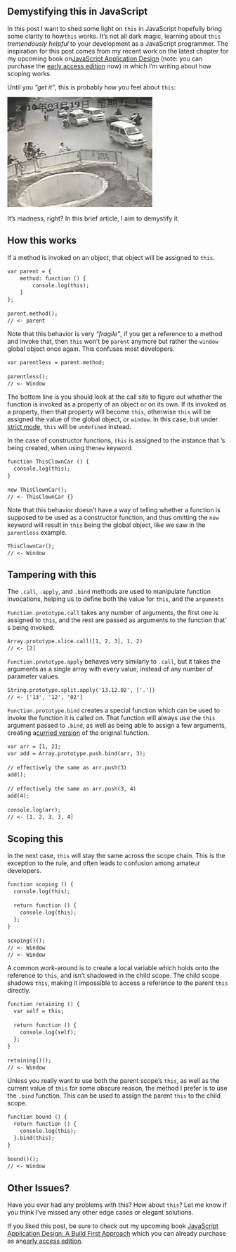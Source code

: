 Demystifying this in JavaScript
------------------------------------------------------------

In this post I want to shed some light on `this` in JavaScript hopefully bring
some clarity to how`this` works. It’s not all dark magic, learning about `this`
*tremendously helpful* to your development as a JavaScript programmer. The
inspiration for this post comes from my recent work on the latest chapter for my
upcoming book on[JavaScript Application Design][2] (note: you can purchase the
[early access edition][3] now) in which I’m writing about how scoping works.

Until you *“get it”*, this is probably how you feel about `this`:

![chaos][4]

It’s madness, right? In this brief article, I aim to demystify it.

## How this works

If a method is invoked on an object, that object will be assigned to `this`.

    var parent = {
        method: function () {
            console.log(this);
        }
    };
    
    parent.method();
    // <- parent

Note that this behavior is very *“fragile”*, if you get a reference to a method
and invoke that, then `this` won’t be `parent` anymore but rather the `window`
global object once again. This confuses most developers.

    var parentless = parent.method;
    
    parentless();
    // <- Window

The bottom line is you should look at the call site to figure out whether the
function is invoked as a property of an object or on its own. If its invoked as 
a property, then that property will become `this`, otherwise `this` will be
assigned the value of the global object, or `window`. In this case, but under 
[strict mode][5], `this` will be `undefined` instead.

In the case of constructor functions, `this` is assigned to the instance that
’s being created, when using the`new` keyword.

    function ThisClownCar () {
      console.log(this);
    }
    
    new ThisClownCar();
    // <- ThisClownCar {}

Note that this behavior doesn’t have a way of telling whether a function is
supposed to be used as a constructor function, and thus omitting the `new`
keyword will result in `this` being the global object, like we saw in the 
`parentless` example.

    ThisClownCar();
    // <- Window

## Tampering with this

The `.call`, `.apply`, and `.bind` methods are used to manipulate function
invocations, helping us to define both the value for `this`, and the `arguments`

`Function.prototype.call` takes any number of arguments, the first one is
assigned to `this`, and the rest are passed as arguments to the function that’
s being invoked.

    Array.prototype.slice.call([1, 2, 3], 1, 2)
    // <- [2]

`Function.prototype.apply` behaves very similarly to `.call`, but it takes the
arguments as a single array with every value, instead of any number of parameter
values.

    String.prototype.split.apply('13.12.02', ['.'])
    // <- ['13', '12', '02']

`Function.prototype.bind` creates a special function which can be used to
invoke the function it is called on. That function will always use the `this`
argument passed to `.bind`, as well as being able to assign a few arguments,
creating a[curried version][6] of the original function.

    var arr = [1, 2];
    var add = Array.prototype.push.bind(arr, 3);
    
    // effectively the same as arr.push(3)
    add();
    
    // effectively the same as arr.push(3, 4)
    add(4);
    
    console.log(arr);
    // <- [1, 2, 3, 3, 4]

## Scoping this

In the next case, `this` will stay the same across the scope chain. This is the
exception to the rule, and often leads to confusion among amateur developers.

    function scoping () {
      console.log(this);
    
      return function () {
        console.log(this);
      };
    }
    
    scoping()();
    // <- Window
    // <- Window

A common work-around is to create a local variable which holds onto the
reference to `this`, and isn’t shadowed in the child scope. The child scope
shadows `this`, making it impossible to access a reference to the parent `this`
directly.

    function retaining () {
      var self = this;
    
      return function () {
        console.log(self);
      };
    }
    
    retaining()();
    // <- Window

Unless you really want to use both the parent scope’s `this`, as well as the
current value of `this` for some obscure reason, the method I prefer is to use
the `.bind` function. This can be used to assign the parent `this` to the child
scope.

    function bound () {
      return function () {
        console.log(this);
      }.bind(this);
    }
    
    bound()();
    // <- Window

## Other Issues?

Have you ever had any problems with this? How about `this`? Let me know if you
think I’ve missed any other edge cases or elegant solutions.

If you liked this post, be sure to check out my upcoming book 
[JavaScript Application Design: A Build First Approach][2] which you can
already purchase as an[early access edition][3].


[1]: http://flippinawesome.org/authors/nicolas-bevacqua

[2]: http://bevacqua.io/buildfirst "JavaScript Application Design: A Build First Approach"
[3]: http://bevacqua.io/bf/book
[4]: img/chaos.gif

[5]: https://developer.mozilla.org/en-US/docs/Web/JavaScript/Reference/Functions_and_function_scope/Strict_mode "Strict mode explained on MDN"
[6]: http://en.wikipedia.org/wiki/Currying "Currying on Wikipedia"
